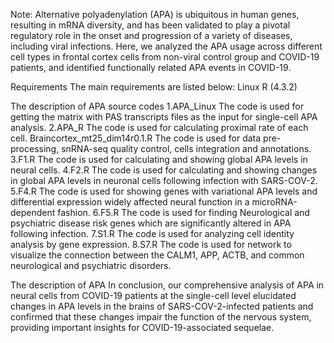 Note: Alternative polyadenylation (APA) is ubiquitous in human genes, resulting in mRNA diversity, and has been validated to play a pivotal regulatory role in the onset and progression of a variety of diseases, including viral infections. Here, we analyzed the APA usage across different cell types in frontal cortex cells from non-viral control group and COVID-19 patients, and identified functionally related APA events in COVID-19. 

Requirements
The main requirements are listed below:
Linux
R (4.3.2)

The description of APA source codes
1.APA_Linux
The code is used for getting the matrix with PAS transcripts files as the input for single-cell APA analysis.
2.APA_R
The code is used for calculating proximal rate of each cell.
Braincortex_mt25_dim14r0.1.R
The code is used for data pre-processing, snRNA-seq quality control, cells integration and annotations.
3.F1.R
The code is used for calculating and showing global APA levels in neural cells.
4.F2.R
The code is used for calculating and showing changes in global APA levels in neuronal cells following infection with SARS-COV-2.
5.F4.R
The code is used for showing genes with variational APA levels and differential expression widely affected neural function in a microRNA-dependent fashion.
6.F5.R
The code is used for finding Neurological and psychiatric disease risk genes which are significantly altered in APA following infection.
7.S1.R
The code is used for analyzing cell identity analysis by gene expression.
8.S7.R
The code is used for network to visualize the connection between the CALM1, APP, ACTB, and common neurological and psychiatric disorders.

The description of APA
In conclusion, our comprehensive analysis of APA in neural cells from COVID-19 patients at the single-cell level elucidated changes in APA levels in the brains of SARS-COV-2-infected patients and confirmed that these changes impair the function of the nervous system, providing important insights for COVID-19-associated sequelae.
